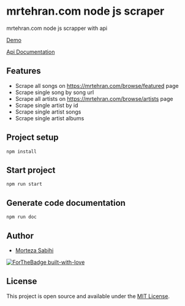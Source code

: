 # mrtehran.com node js scraper

mrtehran.com node js scrapper with api

[Demo](https://mrtehran-scraper.herokuapp.com/)

[Api Documentation](https://github.com/mortezasabihi/mrtehran.com-scraper/wiki/Api-documentation)

## Features

- Scrape all songs on https://mrtehran.com/browse/featured page
- Scrape single song by song url
- Scrape all artists on https://mrtehran.com/browse/artists page
- Scrape single artist by id
- Scrape single artist songs
- Scrape single artist albums

## Project setup

```
npm install
```

## Start project

```
npm run start
```

## Generate code documentation

```
npm run doc
```

## Author

- [Morteza Sabihi](https://github.com/mortezasabihi)

[![ForTheBadge built-with-love](http://ForTheBadge.com/images/badges/built-with-love.svg)](https://github.com/mortezasabihi/)

## License

This project is open source and available under the [MIT License](https://github.com/mortezasabihi/mrtehran.com-scraper/blob/master/LICENSE).
